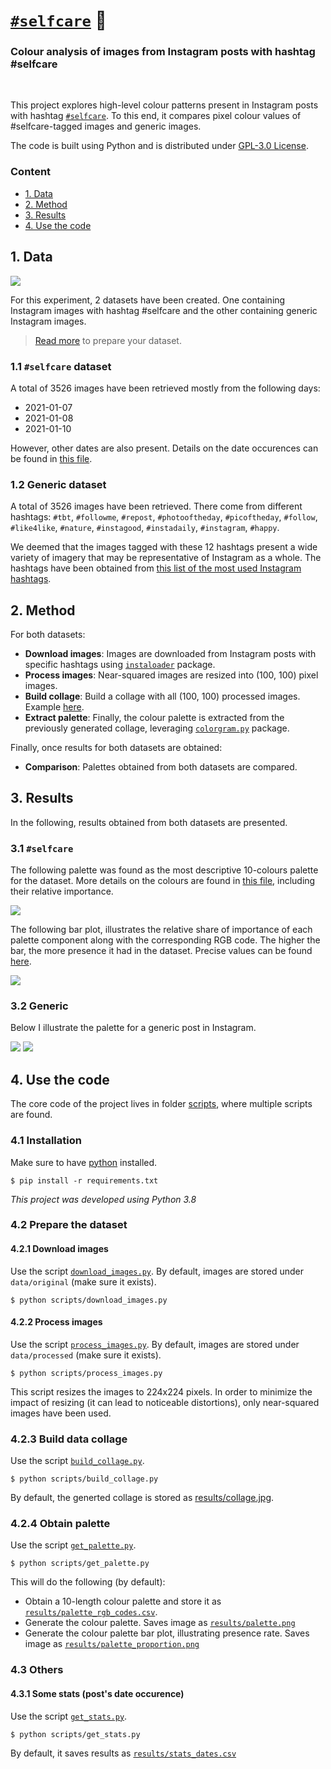 # [`#selfcare`](https://www.instagram.com/explore/tags/selfcare/) 🛀

### Colour analysis of images from Instagram posts with hashtag #selfcare

<br>

This project explores high-level colour patterns present in Instagram posts with hashtag
[`#selfcare`](https://www.instagram.com/explore/tags/selfcare/). To this end, it compares pixel colour values of #selfcare-tagged images and generic images.

The code is built using Python and is distributed under [GPL-3.0 License](LICENSE).

### Content

- [1. Data](#1-data)
- [2. Method](#2-method)
- [3. Results](#3-results)
- [4. Use the code](#4-use-the-code)


## 1. Data
![](results/collage.jpg)

For this experiment, 2 datasets have been created. One containing Instagram images with hashtag #selfcare and the other
containing generic Instagram images. 

> [Read more](#prepare-the-dataset) to prepare your dataset.

### 1.1 `#selfcare` dataset
A total of 3526 images have been retrieved mostly from the following days:

- 2021-01-07
- 2021-01-08
- 2021-01-10

However, other dates are also present. Details on the date occurences can be found in [this file](results/stats_dates.csv).

### 1.2 Generic dataset
A total of 3526 images have been retrieved. There come from different hashtags: `#tbt`, `#followme`, `#repost`, `#photooftheday`,
`#picoftheday`, `#follow`, `#like4like`, `#nature`, `#instagood`, `#instadaily`, `#instagram`, `#happy`. 

We deemed that the images tagged with these 12 hashtags present a wide variety of imagery that may be representative of Instagram as a whole. The hashtags have been obtained from [this list of the most used Instagram hashtags](https://influencermarketinghub.com/most-popular-instagram-hashtags/).

## 2. Method

For both datasets:

* **Download images**: Images are downloaded from Instagram posts with specific hashtags using
  [`instaloader`](https://instaloader.github.io/) package.
* **Process images**: Near-squared images are resized into (100, 100) pixel images. 
* **Build collage**: Build a collage with all (100, 100) processed images. Example [here](results/collage.png).
* **Extract palette**: Finally, the colour palette is extracted from the previously generated collage, leveraging
  [`colorgram.py`](https://github.com/obskyr/colorgram.py) package.

Finally, once results for both datasets are obtained:
* **Comparison**: Palettes obtained from both datasets are compared.
## 3. Results
In the following, results obtained from both datasets are presented.
### 3.1 `#selfcare`
The following palette was found as the most descriptive 10-colours palette for the dataset. More details on the colours
are found in [this file](results/palette_rgb_codes.csv), including their relative importance.

![](results/palette.jpg)

The following bar plot, illustrates the relative share of importance of each palette component along with the corresponding RGB code. The
higher the bar, the more presence it had in the dataset. Precise values can be found [here](results/palette_rgb_codes_jpg).

![](results/palette_proportion.jpg)

### 3.2 Generic
Below I illustrate the palette for a generic post in Instagram.

![](results/palette_arbitrary.jpg)
![](results/palette_proportion_arbitrary.jpg)

## 4. Use the code
The core code of the project lives in folder [scripts](scripts), where multiple scripts are found. 
### 4.1 Installation
Make sure to have [python](https://www.python.org/downloads/) installed.

```
$ pip install -r requirements.txt
```

_This project was developed using Python 3.8_

### 4.2 Prepare the dataset
#### 4.2.1 Download images
Use the script [`download_images.py`](scripts/download_images.py). By default, images are stored under `data/original`
(make sure it exists).

```
$ python scripts/download_images.py
```

#### 4.2.2 Process images
Use the script [`process_images.py`](scripts/process_images.py). By default, images are stored under `data/processed`
(make sure it exists).

```
$ python scripts/process_images.py
```

This script resizes the images to 224x224 pixels. In order to minimize the impact of resizing (it can lead to noticeable
distortions), only near-squared images have been used.

### 4.2.3 Build data collage
Use the script [`build_collage.py`](scripts/build_collage.py).

```
$ python scripts/build_collage.py
```

By default, the generted collage is stored as
[results/collage.jpg](results/collage.jpg).

### 4.2.4 Obtain palette
Use the script [`get_palette.py`](scripts/build_collage.py).

```
$ python scripts/get_palette.py
```

This will do the following (by default):
- Obtain a 10-length colour palette and store it as [`results/palette_rgb_codes.csv`](results/palette_rgb_codes.csv).
- Generate the colour palette. Saves image as [`results/palette.png`](results/palette.png)
- Generate the colour palette bar plot, illustrating presence rate. Saves image as [`results/palette_proportion.png`](results/palette_proportion.png)

### 4.3 Others

#### 4.3.1 Some stats (post's date occurence)
Use the script [`get_stats.py`](scripts/get_stats.py).

```
$ python scripts/get_stats.py
```

By default, it saves results as [`results/stats_dates.csv`](results/stats_dates.csv)
